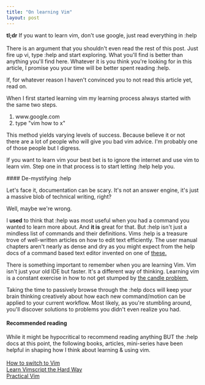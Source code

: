 ```yaml
---
title: "On learning Vim"
layout: post
---
```

<p class="intro">
  <b>tl;dr</b> If you want to learn vim, don't use google, just read everything in :help
  <br> <br >
  There is an argument that you shouldn't even read the rest of this post. Just fire up vi, type :help 
  and start exploring. What you'll find is better than anything you'll find here. Whatever it is you
  think you're looking for in this article, I promise you your time will be better spent reading :help.
</p>
<p>If, for whatever reason I haven't convinced you to not read this article yet, read on.</p>
<p>When I first started learning vim my learning process always started with the same two steps.</p>
<ol>
  <li>www.google.com</li>
  <li>type "vim how to x"</li>
</ol>
<p>
This method yields varying levels of success. Because believe it or not there are a lot of 
people who will give you bad vim advice. I'm probably one of those people but I digress.
</p>
<p>
If you want to learn vim your best bet is to ignore the internet and use vim to learn vim. 
Step one in that process is to start letting :help help you.
</p>
#### De-mystifying :help
<p>
Let's face it, documentation can be scary. It's not an answer engine, it's just a massive blob of technical
writing, right?

Well, maybe we're wrong.

I <b>used</b> to think that :help was most useful when you had a command you wanted to learn more about. 
And <b>it is</b> great for that. But :help isn't just a mindless list of commands and their definitions. 
Vims :help is a treasure trove of well-written articles on how to edit text efficiently. 
The user manual chapters aren't nearly as dense and dry as you might expect from the help docs 
of a command based text editor invented on one of <a href="http://en.wikipedia.org/wiki/ADM-3A" title="ADM3A">these.</a>
</p>
<p>
There is something important to remember when you are learning Vim.
Vim isn't just your old IDE but faster. It's a different way of thinking. Learning vim is a constant exercise 
in how to not get stumped by <a href="http://en.wikipedia.org/wiki/Candle_problem">the candle problem.</a>
</p>
<p>
  Taking the time to passively browse through the :help docs will keep your brain thinking creatively about
  how each new command/motion can be applied to your current workflow. Most likely, as you're stumbling around,
  you'll discover solutions to problems you didn't even realize you had. 
</p>
<h4>Recommended reading</h4>
<p>
  While it might be hypocritical to recommend reading anything BUT the :help docs at this point,
  the following books, articles, mini-series have been helpful in shaping how I think about learning &amp; using vim. <br ><br>
<a href="http://www.naildrivin5.com/blog/2013/04/24/how-to-switch-to-vim.html" title="How to switch to vim">How to switch to Vim</a><br >
<a href="http://learnvimscriptthehardway.stevelosh.com" title="Learn vimscript the hard way">Learn Vimscript the Hard Way</a><br >
<a href="http://pragprog.com/book/dnvim/practical-vim" title="Practical Vim">Practical Vim</a><br >
</p>
